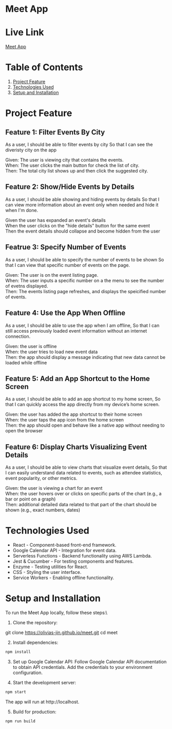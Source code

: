 # Meet App

# Live Link
[Meet App](https://olivias-jin.github.io/meet)


# Table of Contents

1. [Project Feature](#project-feature)
2. [Technologies Used](#technologies-used)
3. [Setup and Installation](#setup-and-installation)

# Project Feature
## Feature 1: Filter Events By City
As a user,
I should be able to filter events by city
So that I can see the diveristy city on the app 

Given: The user is viewing city that contains the events. <br />
When: The user clicks the main button for check the list of city.<br />
Then: The total city list shows up and then click the suggested city.

## Feature 2: Show/Hide Events by Details
As a user,
I should be able showing and hiding events by details
So that I can view more information about an event only when needed and hide it when I'm done.

Given the user has expanded an event's details <br />
When the user clicks on the "hide details" button for the same event<br />
Then the event details should collapse and become hidden from the user <br />

## Featrue 3: Specify Number of Events
As a user,
I should be able to specify the number of events to be shown
So that I can view that specific number of events on the page.

Given: The user is on the event listing page.<br />
When: The user inputs a specific number on a the menu to see the number of evetns displayed.<br />
Then: The events listing page refreshes, and displays the speicified number of events.

## Feature 4: Use the App When Offline
As a user,
I should be able to use the app when I am offline,
So that I can still access previously loaded event information without an internet connection.

Given: the user is offline <br />
When: the user tries to load new event data <br />
Then: the app should display a message indicating that new data cannot be loaded while offline

## Feature 5: Add an App Shortcut to the Home Screen
As a user,
I should be able to add an app shortcut to my home screen,
So that I can quickly access the app directly from my device’s home screen.

Given: the user has added the app shortcut to their home screen<br />
When: the user taps the app icon from the home screen<br />
Then: the app should open and behave like a native app without needing to open the browser

## Feature 6: Display Charts Visualizing Event Details
As a user,
I should be able to view charts that visualize event details,
So that I can easily understand data related to events, such as attendee statistics, event popularity, or other metrics.

Given: the user is viewing a chart for an event<br />
When: the user hovers over or clicks on specific parts of the chart (e.g., a bar or point on a graph)<br />
Then: additional detailed data related to that part of the chart should be shown (e.g., exact numbers, dates)

# Technologies Used
- React - Component-based front-end framework.
- Google Calendar API - Integration for event data.
- Serverless Functions - Backend functionality using AWS Lambda.
- Jest & Cucumber - For testing components and features.
- Enzyme - Testing utilities for React.
- CSS - Styling the user interface.
- Service Workers - Enabling offline functionality.

# Setup and Installation
To run the Meet App locally, follow these steps:\
1. Clone the repository:

git clone https://olivias-jin.github.io/meet.git
cd meet

2. Install dependencies:

```bash
npm install
```

3. Set up Google Calendar API:
Follow Google Calendar API documentation to obtain API credentials.
Add the credentials to your environment configuration.

4. Start the development server:
```bash
npm start
```
The app will run at http://localhost.

5. Build for production:

```bash
npm run build
```